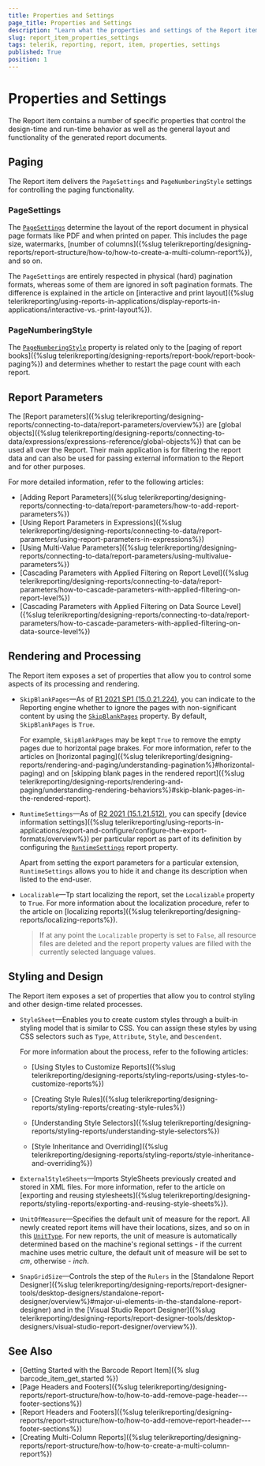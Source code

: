 ```yaml
---
title: Properties and Settings 
page_title: Properties and Settings  
description: "Learn what the properties and settings of the Report item are and how to use them to control the design-time and run-time behavior when working with Telerik Reporting."
slug: report_item_properties_settings
tags: telerik, reporting, report, item, properties, settings
published: True
position: 1
---
```


# Properties and Settings 

The Report item contains a number of specific properties that control the design-time and run-time behavior as well as the general layout and functionality of the generated report documents. 

## Paging

The Report item delivers the `PageSettings` and `PageNumberingStyle` settings for controlling the paging functionality.  

### PageSettings

The [`PageSettings`](/api/Telerik.Reporting.Drawing.PageSettings) determine the layout of the report document in physical page formats like PDF and when printed on paper. This includes the page size, watermarks, [number of columns]({%slug telerikreporting/designing-reports/report-structure/how-to/how-to-create-a-multi-column-report%}), and so on. 

The `PageSettings` are entirely respected in physical (hard) pagination formats, whereas some of them are ignored in soft pagination formats. The difference is explained in the article on [interactive and print layout]({%slug telerikreporting/using-reports-in-applications/display-reports-in-applications/interactive-vs.-print-layout%}).

### PageNumberingStyle

The [`PageNumberingStyle`](/api/Telerik.Reporting.Report#Telerik_Reporting_Report_PageNumberingStyle) property is related only to the [paging of report books]({%slug telerikreporting/designing-reports/report-book/report-book-paging%}) and determines whether to restart the page count with each report.

## Report Parameters

The [Report parameters]({%slug telerikreporting/designing-reports/connecting-to-data/report-parameters/overview%}) are [global objects]({%slug telerikreporting/designing-reports/connecting-to-data/expressions/expressions-reference/global-objects%}) that can be used all over the Report. Their main application is for filtering the report data and can also be used for passing external information to the Report and for other purposes. 

For more detailed information, refer to the following articles: 

* [Adding Report Parameters]({%slug telerikreporting/designing-reports/connecting-to-data/report-parameters/how-to-add-report-parameters%})
* [Using Report Parameters in Expressions]({%slug telerikreporting/designing-reports/connecting-to-data/report-parameters/using-report-parameters-in-expressions%})
* [Using Multi-Value Parameters]({%slug telerikreporting/designing-reports/connecting-to-data/report-parameters/using-multivalue-parameters%})
* [Cascading Parameters with Applied Filtering on Report Level]({%slug telerikreporting/designing-reports/connecting-to-data/report-parameters/how-to-cascade-parameters-with-applied-filtering-on-report-level%})
* [Cascading Parameters with Applied Filtering on Data Source Level]({%slug telerikreporting/designing-reports/connecting-to-data/report-parameters/how-to-cascade-parameters-with-applied-filtering-on-data-source-level%})

## Rendering and Processing

The Report item exposes a set of properties that allow you to control some aspects of its processing and rendering.

* `SkipBlankPages`&mdash;As of [R1 2021 SP1 (15.0.21.224)](https://www.telerik.com/support/whats-new/reporting/release-history/progress-telerik-reporting-r1-2021-sp1-15-0-21-224), you can indicate to the Reporting engine whether to ignore the pages with non-significant content by using the [`SkipBlankPages`](/api/Telerik.Reporting.Report.html#Telerik_Reporting_Report_SkipBlankPages) property. By default, `SkipBlankPages` is `True`.

  For example, `SkipBlankPages` may be kept `True` to remove the empty pages due to horizontal page brakes. For more information, refer to the articles on [horizontal paging]({%slug telerikreporting/designing-reports/rendering-and-paging/understanding-pagination%}#horizontal-paging) and on [skipping blank pages in the rendered report]({%slug telerikreporting/designing-reports/rendering-and-paging/understanding-rendering-behaviors%}#skip-blank-pages-in-the-rendered-report).

* `RuntimeSettings`&mdash;As of [R2 2021 (15.1.21.512)](https://www.telerik.com/support/whats-new/reporting/release-history/progress-telerik-reporting-r2-2021-15-1-21-512), you can specify [device information settings]({%slug telerikreporting/using-reports-in-applications/export-and-configure/configure-the-export-formats/overview%}) per particular report as part of its definition by configuring the [`RuntimeSettings`](/api/Telerik.Reporting.Report#Telerik_Reporting_Report_RuntimeSettings) report property.

  Apart from setting the export parameters for a particular extension, `RuntimeSettings` allows you to hide it and change its description when listed to the end-user.

* `Localizable`&mdash;Tp start localizing the report, set the `Localizable` property to `True`. For more information about the localization procedure, refer to the article on [localizing reports]({%slug telerikreporting/designing-reports/localizing-reports%}).

  > If at any point the `Localizable` property is set to `False`, all resource files are deleted and the report property values are filled with the currently selected language values.

## Styling and Design

The Report item exposes a set of properties that allow you to control styling and other design-time related processes.

* `StyleSheet`&mdash;Enables you to create custom styles through a built-in styling model that is similar to CSS. You can assign these styles by using CSS selectors such as `Type`, `Attribute`, `Style`, and `Descendent`. 

  For more information about the process, refer to the following articles: 

  + [Using Styles to Customize Reports]({%slug telerikreporting/designing-reports/styling-reports/using-styles-to-customize-reports%})

  + [Creating Style Rules]({%slug telerikreporting/designing-reports/styling-reports/creating-style-rules%})

  + [Understanding Style Selectors]({%slug telerikreporting/designing-reports/styling-reports/understanding-style-selectors%})

  + [Style Inheritance and Overriding]({%slug telerikreporting/designing-reports/styling-reports/style-inheritance-and-overriding%})

* `ExternalStyleSheets`&mdash;Imports StyleSheets previously created and stored in XML files. For more information, refer to the article on [exporting and reusing stylesheets]({%slug telerikreporting/designing-reports/styling-reports/exporting-and-reusing-style-sheets%}).

* `UnitOfMeasure`&mdash;Specifies the default unit of measure for the report. All newly created report items will have their locations, sizes, and so on in this [`UnitType`](/api/Telerik.Reporting.Drawing.UnitType). For new reports, the unit of measure is automatically determined based on the machine's regional settings - if the current machine uses metric culture, the default unit of measure will be set to *cm*, otherwise - *inch*.

* `SnapGridSize`&mdash;Controls the step of the `Rulers` in the [Standalone Report Designer]({%slug telerikreporting/designing-reports/report-designer-tools/desktop-designers/standalone-report-designer/overview%}#major-ui-elements-in-the-standalone-report-designer) and in the [Visual Studio Report Designer]({%slug telerikreporting/designing-reports/report-designer-tools/desktop-designers/visual-studio-report-designer/overview%}).

## See Also

* [Getting Started with the Barcode Report Item]({% slug barcode_item_get_started %})  
* [Page Headers and Footers]({%slug telerikreporting/designing-reports/report-structure/how-to/how-to-add-remove-page-header---footer-sections%})
* [Report Headers and Footers]({%slug telerikreporting/designing-reports/report-structure/how-to/how-to-add-remove-report-header---footer-sections%})
* [Creating Multi-Column Reports]({%slug telerikreporting/designing-reports/report-structure/how-to/how-to-create-a-multi-column-report%})

